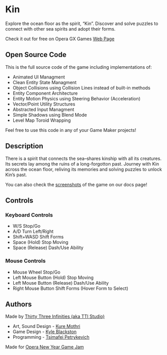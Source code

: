 # Kin

Explore the ocean floor as the spirit, “Kin”. Discover and solve puzzles to connect with other sea spirits and adopt their forms.

Check it out for free on Opera GX Games [Web Page](https://gx.games/ru/games/c8ngub/kin/)

## Open Source Code

This is the full source code of the game including implementations of:

* Animated UI Managment
* Clean Entity State Managment
* Object Collisions using Collision Lines instead of built-in methods
* Entity Component Architecture
* Entity Motion Physics using Steering Behavior (Acceleration)
* Vector/Point Utility Structures
* Abstracted Input Managment
* Simple Shadows using Blend Mode
* Level Map Toroid Wrapping

Feel free to use this code in any of your Game Maker projects!

## Description

There is a spirit that connects the sea–shares kinship with all its creatures. Its secrets lay among the ruins of a long-forgotton past. Journey with Kin across the ocean floor, reliving its memories and solving puzzles to unlock Kin’s past.

You can also check the [screenshots](https://github.com/petrik33/TTI-Studio-Kin/blob/main/docs/screenshots.md) of the game
on our docs page!

## Controls

### Keyboard Controls

* W/S Stop/Go
* A/D Turn Left/Right
* Shift+WASD Shift Forms
* Space (Hold) Stop Moving
* Space (Release) Dash/Use Ability

### Mouse Controls

* Mouse Wheel Stop/Go
* Left Mouse Button (Hold) Stop Moving
* Left Mouse Button (Release) Dash/Use Ability
* Right Mouse Button Shift Forms (Hover Form to Select)

## Authors

Made by [Thirty Three Infinities (aka TTI Studio)](https://thirty-three-infinities.itch.io/)

* Art, Sound Design - [Kure Mothri](https://linktr.ee/kuremothri)
* Game Design - [Kyle Blackston](https://drive.google.com/drive/folders/1t4sWvAvx0EvJ1OatMDNzY04JYPOW8Dfu?usp=sharing)
* Programming - [Tsimafei Petrykevich](https://github.com/petrik33)

Made for [Opera New Year Game Jam](https://gx.games/ru/events/new-year/)
